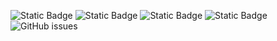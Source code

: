 ![Static Badge](https://img.shields.io/badge/blacklists-60-000000) ![Static Badge](https://img.shields.io/badge/blacklisted-2944832-cc0000) ![Static Badge](https://img.shields.io/badge/whitelisted-2242-00CC00) ![Static Badge](https://img.shields.io/badge/streaming_blacklist-28106-000000) ![GitHub issues](https://img.shields.io/github/issues/fabriziosalmi/blacklists)
